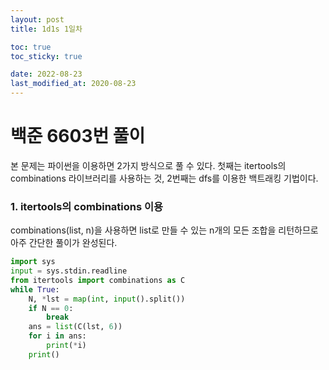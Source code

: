 ```yaml
---
layout: post
title: 1d1s 1일차

toc: true
toc_sticky: true

date: 2022-08-23
last_modified_at: 2020-08-23
---
```


# 백준 6603번 풀이
본 문제는 파이썬을 이용하면 2가지 방식으로 풀 수 있다. 첫째는 itertools의 combinations 라이브러리를 사용하는 것, 2번째는 dfs를 이용한 백트래킹 기법이다. 
### 1. itertools의 combinations 이용
combinations(list, n)을 사용하면 list로 만들 수 있는 n개의 모든 조합을 리턴하므로 아주 간단한 풀이가 완성된다.   

```python
import sys
input = sys.stdin.readline
from itertools import combinations as C
while True:
	N, *lst = map(int, input().split())
	if N == 0:
		break
	ans = list(C(lst, 6))
	for i in ans:
		print(*i)
	print()
```